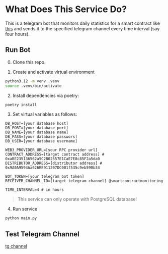 # What Does This Service Do?

This is a telegram bot that monitors daily statistics for a smart contract like [this](https://etherscan.io/address/0xaBE235136562a5C2B02557E1CaE7E8c85F2a5da0) and sends it to the specified telegram channel every time interval (say four hours).

## Run Bot

0. Clone this repo.

1. Create and activate virtual environment

```bash
python3.12 -m venv .venv
source .venv/bin/activate
```

2. Install dependencies via poetry:

```bash
poetry install
```

3. Set virtual variables as follows:

```
DB_HOST=[your database host]
DB_PORT=[your database port]
DB_NAME=[your database name]
DB_PASS=[your database passwors]
DB_USER=[your database username]

WEB3_PROVIDER_URL=[your RPC provider url]
CONTRACT_ADDRESS=[target contract address] # 0xaBE235136562a5C2B02557E1CaE7E8c85F2a5da0
DISTRIBUTOR_ADDRESS=[distributor address] # 0x9A0A9594Aa626EE911207DC001f535c9eb590b34

BOT_TOKEN=[your telegram bot token]
RECEIVER_CHANNEL_ID=[target telegram channel] @smartcontractmonitoring

TIME_INTERVAL=4 # in hours
```

> This service can only operate with PostgreSQL database!

4. Run service

```bash
python main.py
```

## Test Telegram Channel

[tg channel](https://t.me/smartcontractmonitoring)
